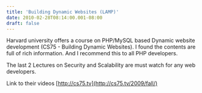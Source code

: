 ```yaml
---
title: 'Building Dynamic Websites (LAMP)'
date: 2010-02-28T08:14:00.001-08:00
draft: false
---
```


Harvard university offers a course on PHP/MySQL based Dynamic website development (CS75 - Building Dynamic Websites). I found the contents are full of rich information. And I recommend this to all PHP developers.

The last 2 Lectures on Security and Scalability are must watch for any web developers.

Link to their videos [http://cs75.tv](http://cs75.tv/2009/fall/)